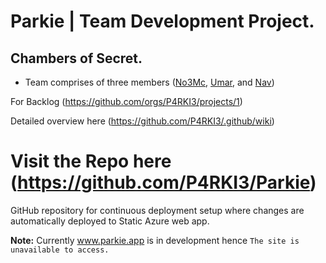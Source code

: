 # Parkie | Team Development Project.

## Chambers of Secret.


- Team comprises of three members ([No3Mc](https://github.com/No3Mc), [Umar](https://github.com/itsumarsoomro), and [Nav](https://github.com/navnoor1))

For Backlog (https://github.com/orgs/P4RKI3/projects/1)

Detailed overview here (https://github.com/P4RKI3/.github/wiki)

Visit the Repo here (https://github.com/P4RKI3/Parkie)
===========

GitHub repository for continuous deployment setup where changes are automatically deployed to Static Azure web app. 

**Note:** Currently www.parkie.app is in development hence `The site is unavailable to access.`



